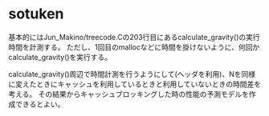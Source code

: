 # sotuken

基本的にはJun_Makino/treecode.Cの203行目にあるcalculate_gravity()の実行時間を計測する。
ただし、1回目のmallocなどに時間を掛けないように、何回かcalculate_gravity()を実行する。

calculate_gravity()周辺で時間計測を行うようにして(<chrono>ヘッダを利用)、Nを同様に変えたときにキャッシュを利用しているときと利用していないときの時間差を考える。
その結果からキャッシュブロッキングした時の性能の予測モデルを作成できるとよい。
